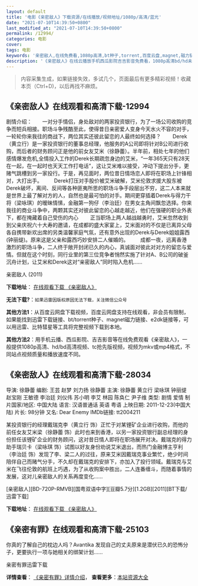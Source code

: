 ```yaml
---
layout: default
title: '电影《亲密敌人》下载资源/在线播放/视频地址/1080p/高清/蓝光'
date: "2021-07-10T14:39:50+0800"
last_modified_at: "2021-07-10T14:39:50+0800"
permalink: /12994/
categories: 电影
cover:
tags: 电影
keywords: '亲密敌人,在线免费看,1080p高清,bt种子,torrent,百度云盘,magnet,磁力链,迅雷下载资源'
description: '《亲密敌人》在线云播放手机西瓜影院吉吉影音免费看，1080p高清bd/hd未删减完整版和tc抢先枪版，mkv/mp4格式，附带bt/torrent种子、magnet/磁力链、百度云盘、网盘资源迅雷下载链接'
---
```


>内容采集生成，如果链接失效，多试几个，页面最后有更多精彩视频！收藏本页（Ctrl+D)，以后再找不麻烦。


## 《亲密敌人》在线观看和高清下载-12994

剧情介绍：　　一对分手情侣，身处敌对的两家投资银行，为了一场公司收购的竞争而短兵相接。职场斗争残酷至此，使得昔日亲密爱人变身今天水火不容的对手，一轮轮你来我往的商战下，两位其实还彼此留恋的人最终如何选择？ 　　Derek（黄立行）是一家投资银行的董事总经理，他服务的A公司即将针对B公司进行收购，而后者的财务顾问正是他的前女友艾米（徐静蕾）。半年前，相处七年的他们感情爆发危机,全情投入工作的Derek长期疏忽身边的艾米，“一年365天只有28天在一起，在一起时也天天工作打电话”，这让艾米难以接受，冲动下提出分手，更赌气跳槽到另一家投行。于是，再见面时，两位昔日情场恋人即将在职场上针锋相对，大打出手。 　　Derek打压对手股价被艾米破解，艾米伦敦求援大股东被Derek破坏，离间、反间等各种匪夷所思的职场斗争手段层出不穷，这二人本来就是世界上最了解对方的人，自然也是最可怕的对手。期间更穿插着Derek与得力干将（梁咏琪）的暧昧情愫，金融第一狗仔（李治廷）在男女主角间飘忽选择。你来我往的商业斗争中，两颗其实还对彼此留恋的心越走越近，他们在强硬的职业外表下，都在掩藏着自己受伤的内心 　　正当职场上两人越战越勇时，艾米忽然收到到父亲庆祝六十大寿的邀请，在成都的盛大家宴上，艾米面对的不仅是已离异父母各自携带新欢出席的另类温馨家庭气氛，还有意外出现的Derek与Derek姐姐露西(钟丽缇)。原来这是父亲和露西巧妙安排二人催婚的。 　　成都一夜，远离香港激烈的职场斗争，二人终于敞开封闭已久的内心，真诚面对彼此对对方的留恋与爱情。但就在这个时刻，同行业里的第三位竞争者悄然实施了针对A、B公司的破釜沉舟计划，让艾米和Derek这对“亲密敌人”同时陷入危机……


亲密敌人 (2011)

**下载地址**： [在线观看下载 《亲密敌人》](https://www.btbtdy.me/btdy/dy6232.html) 


**无法下载?**：`如果迅雷因版权原因无法下载，关注微信公众号 `

**其他方法1**：从百度云网盘下载视频，百度云网盘支持在线观看，非会员有限制，如果能找到迅雷下载链接、bt/torrent种子、magnet磁力链接、e2dk链接等，可以用迅雷、比特彗星等工具将完整视频下载到本地。

**其他方法2**：用手机云播、西瓜影院、吉吉影音等在线免费观看《亲密敌人》，一般提供1080p高清、hd/bd高清视频、tc抢先版视频，视频为mkv或mp4格式，不同站点视频质量和播放速度不同。


## 《亲密敌人》在线观看和高清下载-28034

导演: 徐静蕾 编剧: 王芸 赵梦 刘力扬 徐静蕾 主演: 徐静蕾 黄立行 梁咏琪 钟丽缇 赵宝刚 王敏德 李治廷 刘仪伟 苏小明 李艾 林园 陈奂仁 尹子维 类型: 剧情 爱情 制片国家/地区: 中国大陆 语言: 汉语普通话 英语 粤语 上映日期: 2011-12-23(中国大陆) 片长: 98分钟 又名: Dear Enemy IMDb链接: tt2004211

某投资银行的经理戴瑞克李（黄立行 饰）正忙于对某锂矿企业进行收购，而他的前任女友艾米梁（徐静蕾 饰）此时也来到香港，以另一家投资银行副总经理的身份担任该锂矿企业的财务顾问，这对昔日情人即将在职场展开对决。戴瑞克的得力助手瑞贝卡（梁咏琪 饰）试图以好友身份劝说艾米退出，而热门金融博主亨利（李治廷 饰）发现了李、梁二人的过往，原来艾米因戴瑞克事业繁忙，绝少时间陪伴自己而赌气分手，不久却在戴瑞克的安排下，亦加入了投行领域。戴瑞克与艾米在飞往伦敦的航班上巧遇，为了从收购案中胜出，二人连番缠斗，而随着事情的发展，这对儿亲密敌人的关系再度变化……


[亲密敌人][BD-720P-RMVB][国粤双语中字][豆瓣5.7分][1.2GB][2011][BT下载/迅雷下载]

**下载地址**： [在线观看下载 《亲密敌人》](https://www.btdx8.com/torrent/dear_enemy_2011.html) 


## 《亲密有罪》在线观看和高清下载-25103

你真的了解自己的枕边人吗？Avantika 发现自己的丈夫原来是潜伏已久的恐怖分子，更要执行一项与她相关的绑架计划……


亲密有罪迅雷下载

**详情查看**： [《亲密有罪》详情介绍](/movie/25103/)， **查看更多**：[本站资源大全](/movie/t/all/)

